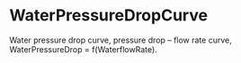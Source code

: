WaterPressureDropCurve
======================

Water pressure drop curve, pressure drop – flow rate curve, WaterPressureDrop = f(WaterflowRate).
